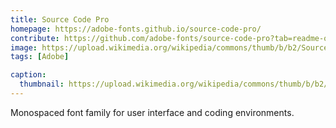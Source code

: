 ```yaml
---
title: Source Code Pro
homepage: https://adobe-fonts.github.io/source-code-pro/
contribute: https://github.com/adobe-fonts/source-code-pro?tab=readme-ov-file#getting-involved
image: https://upload.wikimedia.org/wikipedia/commons/thumb/b/b2/Source_Code_Pro_-_sample.svg/1200px-Source_Code_Pro_-_sample.svg.png
tags: [Adobe]

caption:
  thumbnail: https://upload.wikimedia.org/wikipedia/commons/thumb/b/b2/Source_Code_Pro_-_sample.svg/1200px-Source_Code_Pro_-_sample.svg.png
---
```


Monospaced font family for user interface and coding environments.